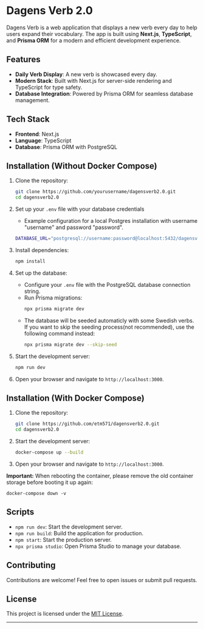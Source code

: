 # Dagens Verb 2.0

Dagens Verb is a web application that displays a new verb every day to help users expand their vocabulary. The app is built using **Next.js**, **TypeScript**, and **Prisma ORM** for a modern and efficient development experience.

## Features

- **Daily Verb Display**: A new verb is showcased every day.
- **Modern Stack**: Built with Next.js for server-side rendering and TypeScript for type safety.
- **Database Integration**: Powered by Prisma ORM for seamless database management.

## Tech Stack

- **Frontend**: Next.js
- **Language**: TypeScript
- **Database**: Prisma ORM with PostgreSQL

## Installation (Without Docker Compose)

1. Clone the repository:
    ```bash
    git clone https://github.com/yourusername/dagensverb2.0.git
    cd dagensverb2.0
    ```

2. Set up your `.env` file with your database credentials
   - Example configuration for a local Postgres installation with username "username" and password "password".

    ```bash
    DATABASE_URL="postgresql://username:password@localhost:5432/dagensverb"
    
    ```
   

2. Install dependencies:
    ```bash
    npm install
    ```

3. Set up the database:
    - Configure your `.env` file with the PostgreSQL database connection string.
    - Run Prisma migrations:
      ```bash
      npx prisma migrate dev
      ```
    - The database will be seeded automaticly with some Swedish verbs. If you want to skip the seeding process(not recommended), use the following command instead:
      ```bash
      npx prisma migrate dev --skip-seed
      ```

4. Start the development server:
    ```bash
    npm run dev
    ```

5. Open your browser and navigate to `http://localhost:3000`.

## Installation (With Docker Compose)

1. Clone the repository:
    ```bash
    git clone https://github.com/etm571/dagensverb2.0.git
    cd dagensverb2.0
    ```

2. Start the development server:
    ```bash
    docker-compose up --build
    ```

3. Open your browser and navigate to `http://localhost:3000`.

**Important:** When rebooting the container, please remove the old container storage before booting it up again:

    docker-compose down -v
   

## Scripts

- `npm run dev`: Start the development server.
- `npm run build`: Build the application for production.
- `npm start`: Start the production server.
- `npx prisma studio`: Open Prisma Studio to manage your database.

## Contributing

Contributions are welcome! Feel free to open issues or submit pull requests.

## License

This project is licensed under the [MIT License](LICENSE).

---  
